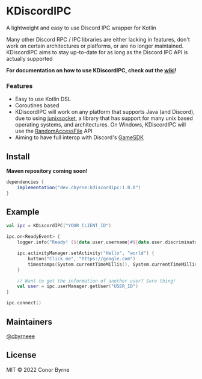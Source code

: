 # KDiscordIPC

A lightweight and easy to use Discord IPC wrapper for Kotlin

Many other Discord RPC / IPC libraries are either lacking in features, don't work on certain architectures or platforms,
or are no longer maintained. KDiscordIPC aims to stay up-to-date for as long as the Discord IPC API is actually
supported

**For documentation on how to use KDiscordIPC, check out the [wiki](https://github.com/cbyrneee/KDiscordIPC/wiki)!**

### Features

- Easy to use Kotlin DSL
- Coroutines based
- KDiscordIPC will work on any platform that supports Java (and Discord), due to using [junixsocket](https://kohlschutter.github.io/junixsocket/), a library that has
  support for many unix based operating systems, and architectures. On Windows, KDiscordIPC will use the [RandomAccessFile](https://docs.oracle.com/en/java/javase/16/docs/api/java.base/java/io/RandomAccessFile.html) API
- Aiming to have full interop with Discord's [GameSDK](https://discord.com/developers/docs/game-sdk/sdk-starter-guide)

## Install

**Maven repository coming soon!**

```groovy
dependencies {
    implementation("dev.cbyrne:kdiscordipc:1.0.0")
}
```

## Example

```kotlin
val ipc = KDiscordIPC("YOUR_CLIENT_ID")

ipc.on<ReadyEvent> {
    logger.info("Ready! (${data.user.username}#${data.user.discriminator})")

    ipc.activityManager.setActivity("Hello", "world") {
        button("Click me", "https://google.com")
        timestamps(System.currentTimeMillis(), System.currentTimeMillis() + 50000)
    }

    // Want to get the information of another user? Sure thing!
    val user = ipc.userManager.getUser("USER_ID")
}

ipc.connect()
```

## Maintainers

[@cbyrneee](https://github.com/cbyrneee)

## License

MIT © 2022 Conor Byrne
